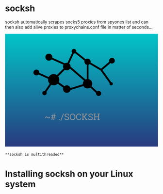 # socksh

socksh automatically scrapes socks5 proxies from spyones list and can then also add alive proxies to proxychains.conf file in matter of seconds...
    
![Capture](https://github.com/SxNade/socksh/blob/main/socksh.png)


    **socksh is multithreaded**

# Installing socksh on your Linux system
